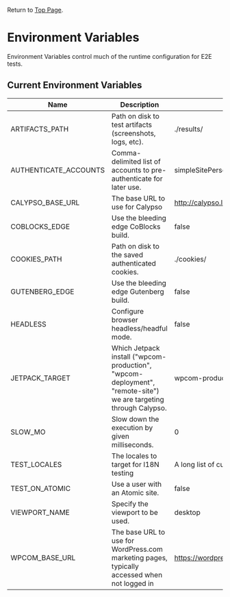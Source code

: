 Return to [Top Page](../README.md).

# Environment Variables

Environment Variables control much of the runtime configuration for E2E tests.

## Current Environment Variables

| Name                  | Description                                                                                                     | Default                                           |
| --------------------- | --------------------------------------------------------------------------------------------------------------- | ------------------------------------------------- |
| ARTIFACTS_PATH        | Path on disk to test artifacts (screenshots, logs, etc).                                                        | ./results/                                        |
| AUTHENTICATE_ACCOUNTS | Comma-delimited list of accounts to pre-authenticate for later use.                                             | simpleSitePersonalPlanUser,atomicUser,defaultUser |
| CALYPSO_BASE_URL      | The base URL to use for Calypso                                                                                 | <http://calypso.localhost:3000>                   |
| COBLOCKS_EDGE         | Use the bleeding edge CoBlocks build.                                                                           | false                                             |
| COOKIES_PATH          | Path on disk to the saved authenticated cookies.                                                                | ./cookies/                                        |
| GUTENBERG_EDGE        | Use the bleeding edge Gutenberg build.                                                                          | false                                             |
| HEADLESS              | Configure browser headless/headful mode.                                                                        | false                                             |
| JETPACK_TARGET        | Which Jetpack install ("wpcom-production", "wpcom-deployment", "remote-site") we are targeting through Calypso. | wpcom-production                                  |
| SLOW_MO               | Slow down the execution by given milliseconds.                                                                  | 0                                                 |
| TEST_LOCALES          | The locales to target for I18N testing                                                                          | A long list of currently supported locales.       |
| TEST_ON_ATOMIC        | Use a user with an Atomic site.                                                                                 | false                                             |
| VIEWPORT_NAME         | Specify the viewport to be used.                                                                                | desktop                                           |
| WPCOM_BASE_URL        | The base URL to use for WordPress.com marketing pages, typically accessed when not logged in                    | <https://wordpress.com>                           |

<!-- When adding new rows, run the following command to sort the resulting sub-table in alphabetical order:

cd test/e2e/docs
head -n 38 environment_variables.md | tail +33 | sort --field-separator=\| --key=1

Adjust the value of `head -n <x>` to be the last row of the table to be sorted.
Adjust the value of `tail +x` to be the first row of the table to be sorted.

eg. head -n 28 environment_variables.md | tail +27 | sort --field-separator=\| --key=1

-> sorts from row 27 to 28.
 -->
